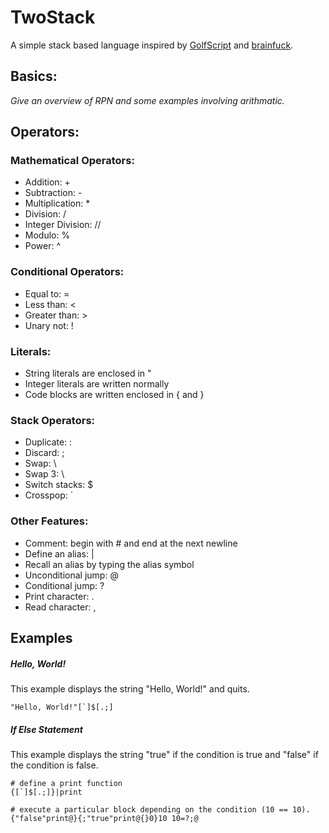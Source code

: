 # TwoStack

A simple stack based language inspired by [GolfScript](http://www.golfscript.com/golfscript/) and [brainfuck](https://en.wikipedia.org/wiki/Brainfuck).

## Basics:

*Give an overview of RPN and some examples involving arithmatic.*

## Operators:

### Mathematical Operators:

* Addition: +
* Subtraction: -
* Multiplication: *
* Division: /
* Integer Division: //
* Modulo: %
* Power: ^

### Conditional Operators:

* Equal to: =
* Less than: <
* Greater than: >
* Unary not: !

### Literals:

* String literals are enclosed in "
* Integer literals are written normally
* Code blocks are written enclosed in { and }

### Stack Operators:

* Duplicate: :
* Discard: ;
* Swap: \
* Swap 3: \\
* Switch stacks: $
* Crosspop: `

### Other Features:

* Comment: begin with # and end at the next newline
* Define an alias: |
* Recall an alias by typing the alias symbol
* Unconditional jump: @
* Conditional jump: ?
* Print character: .
* Read character: ,

## Examples

##### Hello, World!
This example displays the string "Hello, World!" and quits.
```
"Hello, World!"[`]$[.;]
```

##### If Else Statement
This example displays the string "true" if the condition is true and "false" if the condition is false.
```
# define a print function
{[`]$[.;]}|print

# execute a particular block depending on the condition (10 == 10).
{"false"print@}{;"true"print@{}0}10 10=?;@
```